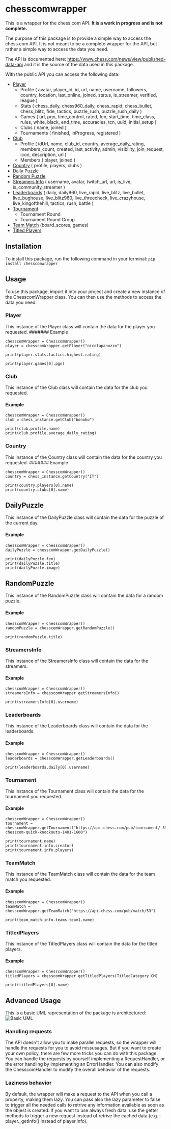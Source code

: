 # chesscomwrapper 
This is a wrapper for the chess.com API. **It is a work in progress and is not complete.**

The purpose of this package is to provide a simple way to access the chess.com API. It is not meant to be a complete wrapper for the API, but rather a simple way to access the data you need.

The API is documented here: https://www.chess.com/news/view/published-data-api and it is the source of the data used in this package.

With the public API you can access the following data:
- [Player](#player)
    - Profile ( avatar, player_id, id, url, name, username, followers, country, location, last_online, joined, status, is_streamer, verified, league )
    - Stats ( chess_daily, chess960_daily, chess_rapid, chess_bullet, chess_blitz, fide, tactics, puzzle_rush, puzzle_rush_daily )
    - Games ( url, pgn, time_control, rated, fen, start_time, time_class, rules, white, black, end_time, accuracies, tcn, uuid, initial_setup )
    - Clubs ( name, joined )
    - Tournaments ( finished, inProgress, registered )
- [Club](#club)
    - Profile ( idUrl, name, club_id, country, average_daily_rating, members_count, created, last_activity, admin, visibility, join_request, icon, description, url )
    - Members ( player, joined )
- [Country](#country) ( profile, players, clubs )
- [Daily Puzzle](#dailypuzzle)
- [Random Puzzle](#RandomPuzzle)
- [Streamers Info](#stremersinfo) ( username, avatar, twitch_url, url, is_live, is_community_streamer )
- [Leaderboards](#leaderboards) ( daily, daily960, live_rapid, live_blitz, live_bullet, live_bughouse, live_blitz960, live_threecheck, live_crazyhouse, live_kingofthehill, tactics, rush, battle )
- [Tournament](#tournament)
    - Tournament Round
    - Tournament Round Group
- [Team Match](#teammatch) (board_scores, games)
- [Titled Players](#titledplayers)


## Installation
To install this package, run the following command in your terminal:
`pip install chesscomwrapper`

## Usage
To use this package, import it into your project and create a new instance of the ChesscomWrapper class. You can then use the methods to access the data you need.



### Player
This instance of the Player class will contain the data for the player you requested.
####### Example
```
chesscomWrapper = ChesscomWrapper()
player = chesscomWrapper.getPlayer("nicolapanozzo")

print(player.stats.tactics.highest.rating)

print(player.games[0].pgn)
```
### Club
This instance of the Club class will contain the data for the club you requested.

#### Example
```
chesscomWrapper = ChesscomWrapper()
club = chess_instance.getClub("bonobo")
       
print(club.profile.name)
print(club.profile.average_daily_rating)
```
### Country
This instance of the Country class will contain the data for the country you requested.
####### Example
```
chesscomWrapper = ChesscomWrapper()
country = chess_instance.getCountry("IT")

print(country.players[0].name)
print(country.clubs[0].name)
```
## DailyPuzzle
This instance of the DailyPuzzle class will contain the data for the puzzle of the current day.
#### Example
```
chesscomWrapper = ChesscomWrapper()
dailyPuzzle = chesscomWrapper.getDailyPuzzle()

print(dailyPuzzle.fen)
print(dailyPuzzle.title)
print(dailyPuzzle.image)
```
## RandomPuzzle
This instance of the RandomPuzzle class will contain the data for a random puzzle.
#### Example
```
chesscomWrapper = ChesscomWrapper()
randomPuzzle = chesscomWrapper.getRandomPuzzle()

print(randomPuzzle.title)
```
### StreamersInfo
This instance of the StreamersInfo class will contain the data for the streamers.
#### Example
```
chesscomWrapper = ChesscomWrapper()
streamersInfo = chesscomWrapper.getStreamersInfo()

print(streamersInfo[0].username)
```
### Leaderboards
This instance of the Leaderboards class will contain the data for the leaderboards.
#### Example
```
chesscomWrapper = ChesscomWrapper()
leaderboards = chesscomWrapper.getLeaderboards()

print(leaderboards.daily[0].username)
```
### Tournament
This instance of the Tournament class will contain the data for the tournament you requested.
#### Example
```
chesscomWrapper = ChesscomWrapper()
tournament = chesscomWrapper.getTournament("https://api.chess.com/pub/tournament/-33rd-chesscom-quick-knockouts-1401-1600")

print(tournament.name)
print(tournament.info.creator)
print(tournament.info.players)
```
### TeamMatch
This instance of the TeamMatch class will contain the data for the team match you requested.
#### Example
```
chesscomWrapper = ChesscomWrapper()
teamMatch = chesscomWrapper.getTeamMatch("https://api.chess.com/pub/match/53")

print(team_match.info.teams.team1.name)
```
### TitledPlayers
This instance of the TitledPlayers class will contain the data for the titled players.
#### Example
```
chesscomWrapper = ChesscomWrapper()
titledPlayers = chesscomWrapper.getTitledPlayers(TitledCategory.GM)

print(titledPlayers[0].name)
```

## Advanced Usage
This is a basic UML rapresentation of the package is architectured:
![Basic UML](doc/UML.png)
### Handling requests
The API doesn't allow you to make parallel requests, so the wrapper will handle the requests for you to avoid missusages.
But if you want to create your own policy, there are few more tricks you can do with this package. You can handle the requests by yourself implementing a RequestHandler, or the error handling by implementing an ErrorHandler. You can also modify the ChesscomHandler to modify the overall behavior of the requests.

### Laziness behavior
By default, the wrapper will make a request to the API when you call a property, making them lazy. You can pass also the lazy parameter to false to trigger all the needed calls to retrive any information available as soon as the objest is created. If you want to use always fresh data,  use the getter methods to trigger a new request instead of retrive the cached data (e.g. : player._getInfo() instead of player.info).